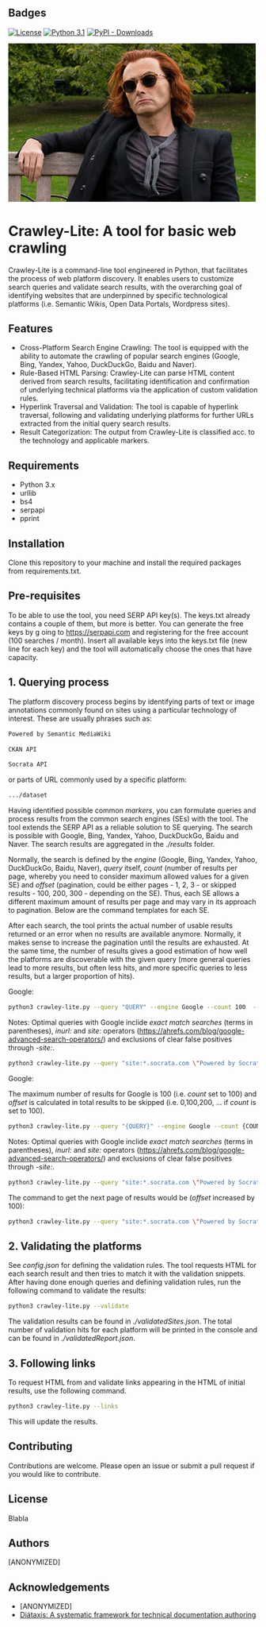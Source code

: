 ## Badges

[![License](https://img.shields.io/badge/License-CC%20BY%204.0-lightgrey.svg)](http://creativecommons.org/licenses/by/4.0/) [![Python 3.1](https://img.shields.io/badge/python-3.1-blue.svg)](https://www.python.org/downloads/release/python-300/) [![PyPI - Downloads](https://img.shields.io/pypi/dd/crawley-lite)]()

<img src="crawley-lite.jpg" width="500">

# Crawley-Lite: A tool for basic web crawling

Crawley-Lite is a command-line tool engineered in Python, that facilitates the process of web platform discovery. It enables users to customize search queries and validate search results, with the overarching goal of identifying websites that are underpinned by specific technological platforms (i.e. Semantic Wikis, Open Data Portals, Wordpress sites). 

## Features

- Cross-Platform Search Engine Crawling: The tool is equipped with the ability to automate the crawling of popular search engines (Google, Bing, Yandex, Yahoo, DuckDuckGo, Baidu and Naver). 
- Rule-Based HTML Parsing: Crawley-Lite can parse HTML content derived from search results, facilitating identification and confirmation of underlying technical platforms via the application of custom validation rules.
- Hyperlink Traversal and Validation: The tool is capable of hyperlink traversal, following and validating underlying platforms for further URLs extracted from the initial query search results.
- Result Categorization: The output from Crawley-Lite is classified acc. to the technology and applicable markers. 

## Requirements

- Python 3.x
- urllib
- bs4
- serpapi
- pprint

## Installation

Clone this repository to your machine and install the required packages from requirements.txt.

## Pre-requisites

To be able to use the tool, you need SERP API key(s). The keys.txt already contains a couple of them, but more is better. You can generate the free keys by g oing to https://serpapi.com and registering for the free account (100 searches / month). Insert all available keys into the keys.txt file (new line for each key) and the tool will automatically choose the ones that have capacity.

## 1. Querying process

The platform discovery process begins by identifying parts of text or image annotations commonly found on sites using a particular technology of interest. These are usually phrases such as:

```bash
Powered by Semantic MediaWiki
```
```bash
CKAN API
```
```bash
Socrata API
```
or parts of URL commonly used by a specific platform:

```bash
.../dataset
```

Having identified possible common _markers_, you can formulate queries and process results from the common search engines (SEs) with the tool. The tool extends the SERP API as a reliable solution to SE querying. The search is possible with Google, Bing, Yandex, Yahoo, DuckDuckGo, Baidu and Naver. The search results are aggregated in the _./results_ folder. 

Normally, the search is defined by the _engine_ (Google, Bing, Yandex, Yahoo, DuckDuckGo, Baidu, Naver), _query_ itself, _count_ (number of results per page, whereby you need to consider maximum allowed values for a given SE) and _offset_ (pagination, could be either pages - 1, 2, 3 - or skipped results - 100, 200, 300 - depending on the SE). Thus, each SE allows a different maximum amount of results per page and may vary in its approach to pagination. Below are the command templates for each SE.

After each search, the tool prints the actual number of usable results returned or an error when no results are available anymore. Normally, it makes sense to increase the pagination until the results are exhausted. At the same time, the number of results gives a good estimation of how well the platforms are discoverable with the given query (more general queries lead to more results, but often less hits, and more specific queries to less results, but a larger proportion of hits).

Google:
```bash
python3 crawley-lite.py --query "QUERY" --engine Google --count 100  --offset 100
```
Notes: Optimal queries with Google inclide _exact match searches_ (terms in parentheses), _inurl:_ and _site:_ operators (https://ahrefs.com/blog/google-advanced-search-operators/) and exclusions of clear false positives through _-site:_. 

```bash
python3 crawley-lite.py --query "site:*.socrata.com \"Powered by Socrata\" -site:socrata.com" --engine Google --count 100  --offset 0
```

Google:

The maximum number of results for Google is 100 (i.e. _count_ set to 100) and _offset_ is calculated in total results to be skipped (i.e. 0,100,200, ... if _count_ is set to 100).

```bash
python3 crawley-lite.py --query "{QUERY}" --engine Google --count {COUNT}  --offset {OFFSET}
```
Notes: Optimal queries with Google inclide _exact match searches_ (terms in parentheses), _inurl:_ and _site:_ operators (https://ahrefs.com/blog/google-advanced-search-operators/) and exclusions of clear false positives through _-site:_. 

```bash
python3 crawley-lite.py --query "site:*.socrata.com \"Powered by Socrata\" -site:socrata.com" --engine Google --count 100  --offset 0
```

The command to get the next page of results would be (_offset_ increased by 100):

```bash
python3 crawley-lite.py --query "site:*.socrata.com \"Powered by Socrata\" -site:socrata.com" --engine Google --count 100  --offset 100
```

## 2. Validating the platforms

See _config.json_ for defining the validation rules. The tool requests HTML for each search result and then tries to match it with the validation snippets. After having done enough queries and defining validation rules, run the following command to validate the results:

```bash
python3 crawley-lite.py --validate
```

The validation results can be found in _./validatedSites.json_. The total number of validation hits for each platform will be printed in the console and can be found in  _./validatedReport.json_.

## 3. Following links

To request HTML from and validate links appearing in the HTML of initial results, use the following command.

```bash
python3 crawley-lite.py --links
```

This will update the results.

## Contributing

Contributions are welcome. Please open an issue or submit a pull request if you would like to contribute.

## License

Blabla


## Authors

[ANONYMIZED]

## Acknowledgements
- [ANONYMIZED]
- [Diátaxis: A systematic framework for technical documentation authoring](https://diataxis.fr)
